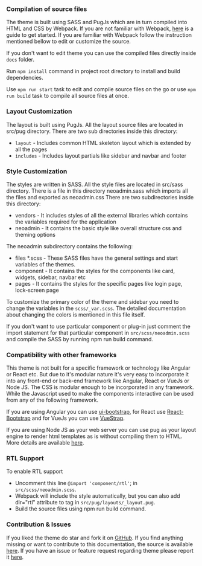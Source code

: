 ### Compilation of source files

The theme is built using SASS and PugJs which are in turn compiled into HTML and CSS by Webpack. If you are not familiar with Webpack, [here](https://webpack.js.org/guides/getting-started/) is a guide to get started. If you are familiar with Webpack follow the instruction mentioned bellow to edit or customize the source.

If you don't want to edit theme you can use the compiled files directly inside `docs` folder.

Run `npm install` command in project root directory to install and build dependencies.

Use `npm run start` task to edit and compile source files on the go or use `npm run build` task to compile all source files at once.

### Layout Customization

The layout is built using PugJs. All the layout source files are located in src/pug directory. There are two sub directories inside this directory:

* `layout` - Includes common HTML skeleton layout which is extended by all the pages
* `includes` - Includes layout partials like sidebar and navbar and footer

### Style Customization

The styles are written in SASS. All the style files are located in src/sass directory. There is a file in this directory neoadmin.sass which imports all the files and exported as neoadmin.css There are two subdirectories inside this directory:

* vendors - It includes styles of all the external libraries which contains the variables required for the application
* neoadmin - It contains the basic style like overall structure css and theming options

The neoadmin subdirectory contains the following:

* files *.scss - These SASS files have the general settings and start variables of the themes.
* component - It contains the styles for the components like card, widgets, sidebar, navbar etc
* pages - It contains the styles for the specific pages like login page, lock-screen page

To customize the primary color of the theme and sidebar you need to change the variables in the `scss/_var.scss`. The detailed documentation about changing the colors is mentioned in this file itself.

If you don't want to use particular component or plug-in just comment the import statement for that particular component in `src/scss/neoadmin.scss` and compile the SASS by running npm run build command.

### Compatibility with other frameworks

This theme is not built for a specific framework or technology like Angular or React etc. But due to it's modular nature it's very easy to incorporate it into any front-end or back-end framework like Angular, React or VueJs or Node JS. The CSS is modular enough to be incorporated in any framework. While the Javascript used to make the components interactive can be used from any of the following framework.

If you are using Angular you can use [ui-bootstrap](https://angular-ui.github.io/bootstrap/), for React use [React-Bootstrap](https://react-bootstrap.github.io/) and for VueJs you can use [VueStrap](https://yuche.github.io/vue-strap/).

If you are using Node JS as your web server you can use pug as your layout engine to render html templates as is without compiling them to HTML. More details are available [here](https://pugjs.org/api/express.html).

### RTL Support

To enable RTL support

* Uncomment this line `@import 'component/rtl'`; in `src/scss/neoadmin.scss`.
* Webpack will include the style automatically, but you can also add dir="rtl" attribute to <html> tag in `src/pug/layouts/_layout.pug`.
* Build the source files using npm run build command.

### Contribution & Issues

If you liked the theme do star and fork it on [GitHub](https://github.com/cesarcalicb/NeoAdmin). If you find anything missing or want to contribute to this documentation, the source is available [here](https://github.com/cesarcalicb/NeoAdmin/). If you have an issue or feature request regarding theme please report it [here](https://github.com/cesarcalicb/NeoAdmin/issues/new).
